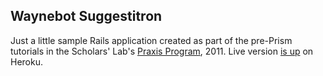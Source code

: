## Waynebot Suggestitron

Just a little sample Rails application created as part of the pre-Prism tutorials in the Scholars' Lab's [Praxis Program](http://praxis.scholarslab.org/), 2011.
Live version [is up](http://waynebot.herokuapp.com) on Heroku. 
